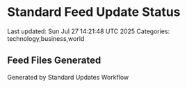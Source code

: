 # Standard Feed Update Status
Last updated: Sun Jul 27 14:21:48 UTC 2025
Categories: technology,business,world

## Feed Files Generated

Generated by Standard Updates Workflow
